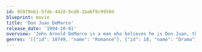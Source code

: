 ```yaml
---
id: 95979eb1-5fde-442d-9cd0-1ba6f9c9959d
blueprint: movie
title: 'Don Juan DeMarco'
release_date: '1994-10-01'
overview: 'John Arnold DeMarco is a man who believes he is Don Juan, the greatest lover in the world. Clad in a cape and mask, DeMarco undergoes psychiatric treatment with Dr. Jack Mickler to cure him of his apparent delusion. But the psychiatric sessions have an unexpected effect on the psychiatric staff and, most profoundly, Dr Mickler, who rekindles the romance in his complacent marriage.'
genres: '[{"id": 10749, "name": "Romance"}, {"id": 18, "name": "Drama"}, {"id": 35, "name": "Comedy"}]'
---
```

